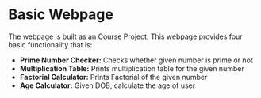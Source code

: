 # Basic Webpage
The webpage is built as an Course Project. This webpage provides four basic functionality that is:
- **Prime Number Checker:** Checks whether given number is prime or not
- **Multiplication Table:** Prints multiplication table for the given number
- **Factorial Calculator:** Prints Factorial of the given number
- **Age Calculator:** Given DOB, calculate the age of user
